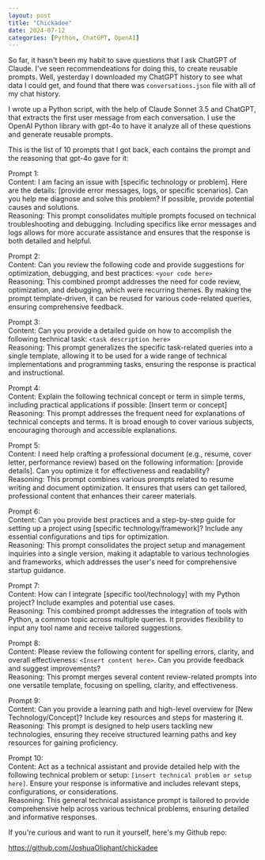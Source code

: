 ```yaml
---
layout: post
title: "Chickadee"
date: 2024-07-12
categories: [Python, ChatGPT, OpenAI]
---
```


So far, it hasn't been my habit to save questions that I ask ChatGPT of Claude.
I've seen recommendeations for doing this, to create reusable prompts. Well,
yesterday I downloaded my ChatGPT history to see what data I could get, and
found that there was `conversations.json` file with all of my chat history.

I wrote up a Python script, with the help of Claude Sonnet 3.5 and ChatGPT, that
extracts the first user message from each conversation. I use the OpenAI Python library
with gpt-4o to have it analyze all of these questions and generate reusable prompts.

This is the list of 10 prompts that I got back, each contains the prompt and the reasoning that gpt-4o gave for it:

Prompt 1:  
Content: I am facing an issue with [specific technology or problem]. Here are the details: [provide error messages, logs, or specific scenarios]. Can you help me diagnose and solve this problem? If possible, provide potential causes and solutions.  
Reasoning: This prompt consolidates multiple prompts focused on technical troubleshooting and debugging. Including specifics like error messages and logs allows for more accurate assistance and ensures that the response is both detailed and helpful.

Prompt 2:  
Content: Can you review the following code and provide suggestions for optimization, debugging, and best practices: ```<your code here>```  
Reasoning: This combined prompt addresses the need for code review, optimization, and debugging, which were recurring themes. By making the prompt template-driven, it can be reused for various code-related queries, ensuring comprehensive feedback.

Prompt 3:  
Content: Can you provide a detailed guide on how to accomplish the following technical task: ```<task description here>```  
Reasoning: This prompt generalizes the specific task-related queries into a single template, allowing it to be used for a wide range of technical implementations and programming tasks, ensuring the response is practical and instructional.

Prompt 4:  
Content: Explain the following technical concept or term in simple terms, including practical applications if possible: [Insert term or concept]  
Reasoning: This prompt addresses the frequent need for explanations of technical concepts and terms. It is broad enough to cover various subjects, encouraging thorough and accessible explanations.

Prompt 5:  
Content: I need help crafting a professional document (e.g., resume, cover letter, performance review) based on the following information: [provide details]. Can you optimize it for effectiveness and readability?  
Reasoning: This prompt combines various prompts related to resume writing and document optimization. It ensures that users can get tailored, professional content that enhances their career materials.

Prompt 6:  
Content: Can you provide best practices and a step-by-step guide for setting up a project using [specific technology/framework]? Include any essential configurations and tips for optimization.  
Reasoning: This prompt consolidates the project setup and management inquiries into a single version, making it adaptable to various technologies and frameworks, which addresses the user's need for comprehensive startup guidance.

Prompt 7:  
Content: How can I integrate [specific tool/technology] with my Python project? Include examples and potential use cases.  
Reasoning: This combined prompt addresses the integration of tools with Python, a common topic across multiple queries. It provides flexibility to input any tool name and receive tailored suggestions.

Prompt 8:  
Content: Please review the following content for spelling errors, clarity, and overall effectiveness: ```<Insert content here>```. Can you provide feedback and suggest improvements?  
Reasoning: This prompt merges several content review-related prompts into one versatile template, focusing on spelling, clarity, and effectiveness.

Prompt 9:  
Content: Can you provide a learning path and high-level overview for [New Technology/Concept]? Include key resources and steps for mastering it.  
Reasoning: This prompt is designed to help users tackling new technologies, ensuring they receive structured learning paths and key resources for gaining proficiency.

Prompt 10:  
Content: Act as a technical assistant and provide detailed help with the following technical problem or setup: ```[insert technical problem or setup here]```. Ensure your response is informative and includes relevant steps, configurations, or considerations.  
Reasoning: This general technical assistance prompt is tailored to provide comprehensive help across various technical problems, ensuring detailed and informative responses.

If you're curious and want to run it yourself, here's my Github repo:

https://github.com/JoshuaOliphant/chickadee
